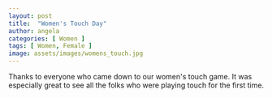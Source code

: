 ```yaml
---
layout: post
title:  "Women's Touch Day"
author: angela
categories: [ Women ]
tags: [ Women, Female ]
image: assets/images/womens_touch.jpg
---
```


Thanks to everyone who came down to our women's touch game. It was especially great to see all the folks who were playing touch for the first time.
